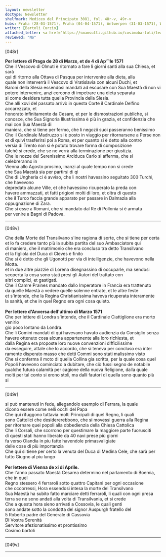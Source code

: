 ```yaml
---
layout: newsletter
doctype: Newsletter
shelfmark: Mediceo del Principato 3081, fol. 48r-v, 49r-v
hubs: Praha (28-03-1571), Praha (04-04-1571), Antwerpen (31-03-1571), Wien (11-04-1571)
writer: [Bartoli Curzio]
attached_letter: <a href="https://smansutti.github.io/cosimobartoli/texts/TBD/">TBD</a>
reviewed: "No"
---
```


[048r]  
  
  
<strong>Per lettere di Praga de 28 di Marzo, et de 4 di Ap⁀le 1571</strong>  
Che il Vescovo di Olmuti è ritornato a fare li giorni santi alla sua Chiesa, et sarà  
qui di ritorno alla Ottava di Pasqua per intervenire alla dieta, alla  
quale non interverrà il Vescovo di Vratislavia con alcuni Duchi, et  
Baroni della Slesia essendosi mandati ad escusare con Sua Maestà di non vi  
potere intervenire, anzi cercono di impetrare una dieta separata  
si come desidera tutta quella Provincia della Slesia.  
Che alli xxvi del passato arrivò in questa Corte il Cardinale Delfino accarezzato, et  
honorato infinitamente da Cesare, et per le dismostrazioni publiche, si  
conosce, che Sua Signoria Illustrissima è più in grazia, et confidenzia che mai con Sua Maestà di  
maniera, che si tiene per fermo, che li negozii suoi passeranno benissimo  
Che il Cardinale Madruzzo si è posto in viaggio per ritornarsene a Perse non  
et di quivi trasferirsi poi a Roma, et per quanto si è detto alla contro  
versia di Trento non si è potuto trovare forma di composizione  
talché si crede, che se ne verrà alla terminazione per giustizia.  
Che le nozze del Serenissimo Arciduca Carlo si afferma, che si celebreranno in  
Vienna allo Agosto prosimo, inanzi al quale tempo non si crede  
che Sua Maestà sia per partirsi di qi  
Che di Ungheria ci è avviso, che li nostri havessino seguitato 300 Turchi, che havevono  
depredato alcune Ville, et che havessino ricuperato la preda con  
havere ammazzati, et fatti prigioni molti di loro, et oltra di questo  
che il Turco faccia grande apparato per passare in Dalmazia alla  
oppugnazione di Zara.  
Che si esse a Romani, che si mandato dal Re di Pollonia si è armata  
per venire a Bagni di Padova.  
  
---  

[048v]  
  
  
Che della Morte del Transilvano s'ine ragiona di sorte, che si tiene per certa  
et lo fa credere tanto più la subita partita del suo Ambasciatore qui  
di maniera, che il matrimonio che era concluso tra detto Transilvano  
et la figliola del Duca di Cleves è finito  
Che si è detto che gli Ugonotti per via di intelligenzie, che havevono nella Motta.  
et in due altre piazzie di Lorena disegnassino di occuparle, ma sendosi  
scoperta la cosa sono stati presi gli Autori del trattato con  
altri complici, et gastigati.  
Che il Camre Praines mandato dallo Imperatore in Francia era trattenuto  
da quelle Maestà a vedere quelle solenne entrate, et le altre feste  
et s'intende, che la Regina Christianissima haveva ricuperata interamente  
la sanità, et che in quel Regno era ogni cosa quieto.  
<br/><strong>Per lettere d'Anversa dell'ultimo di Marzo 1571</strong>  
Che per lettere di Londra s'intende, che il Cardinale Ciattiglione era morto venirlo  
gio poco lontano da Londra.  
Che li Comini mandati di qui havevano havuto audienzia da Consiglio senza  
havere ottenuto cosa alcuna appartenente alla loro richiesta, et  
dalla Regina era proposte loro nuove convenzioni difficilissime  
da esseguire, attale che lo accordo, che si teneva per concluso era inter  
ramente disperato masso che detti Commi sono stati malissimo visto  
Che si conferma il moto di quella Collina gia scritta, per la quale cosa quel  
Popoli havevono cominciato a dubitare, che ciò fussi segno de notabile  
qualche futura calamità per cagione della nuova Religione, dalla quale  
molti per tal conto si erono stoli, ma dalli fautori di quella sono quanto più  
si  
  
---  

[049r]  
  
  
si può mantenuti in fede, allegandolo esemplo di Ferrara, la quale  
dicono essere come nelli occhi del Papa  
Che qui rifuggono tuttavia molti Principali di quel Regno, li quali  
sono Cattolici che desidererebbono, che si movessi guerra alla Regina  
per ritornare quei popoli alla obbedienzia della Chiesa Cattolica  
Che li Corsali, che scorrono per questimare la maggiore parte fuorusciti  
di questi stati hanno liberate da 40 navi prese più giorni  
fa verso Olandia in piu fatte havendole primasvaligiate  
delle cose di più importanzia  
Che qui si tiene per certo la venuta del Duca di Medina Cele, che sarà per  
tutto Giugno al piu lungo  
<br/><strong>Per lettere di Vienna de xi di Aprile.</strong>  
Che l'anno passato Maestà Cesarea determino nel parlamento di Boemia, che in quel  
Regno stessero 4 ferraroli sotto quattro Capitani per ogni occasione  
che occorressi, Hora essendosi intesa la morte del Transilvano  
Sua Maestà ha subito fatto marciare detti ferraroli, li quali con ogni presa  
terra se ne sono andati alla volta di Transilvania, et si crede  
Che a questa hora sieno arrivati a Cossovia, le quali genti  
sono andate sotto la condotta del signor Auspurgh fratello del  
5 Roberto padre del Generale di Cassovia  
Di Vostra Serenità  
Servitore afezionatissimo et prontissimo  
Cosimo bartoli  
  
---  

[049v]  
  
  
  
---  

